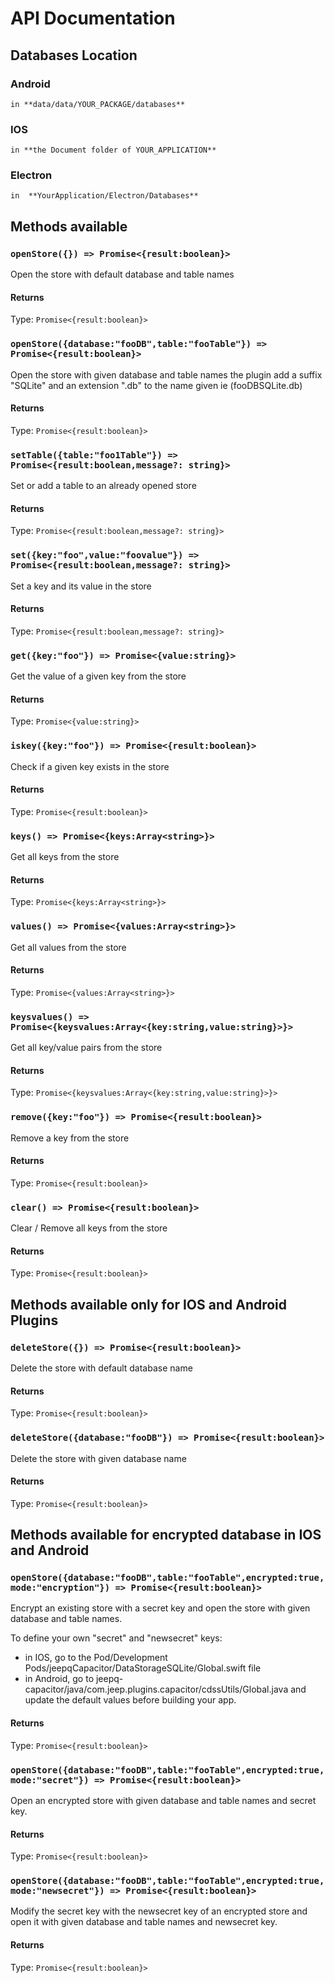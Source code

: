 # API Documentation

## Databases Location

### Android

    in **data/data/YOUR_PACKAGE/databases**

### IOS

    in **the Document folder of YOUR_APPLICATION**

### Electron

    in  **YourApplication/Electron/Databases**

## Methods available

### `openStore({}) => Promise<{result:boolean}>`

Open the store with default database and table names

#### Returns

Type: `Promise<{result:boolean}>`

### `openStore({database:"fooDB",table:"fooTable"}) => Promise<{result:boolean}>`

Open the store with given database and table names
the plugin add a suffix "SQLite" and an extension ".db" to the name given ie (fooDBSQLite.db)

#### Returns

Type: `Promise<{result:boolean}>`

### `setTable({table:"foo1Table"}) => Promise<{result:boolean,message?: string}>`

Set or add a table to an already opened store

#### Returns

Type: `Promise<{result:boolean,message?: string}>`

### `set({key:"foo",value:"foovalue"}) => Promise<{result:boolean,message?: string}>`

Set a key and its value in the store

#### Returns

Type: `Promise<{result:boolean,message?: string}>`

### `get({key:"foo"}) => Promise<{value:string}>`

Get the value of a given key from the store

#### Returns

Type: `Promise<{value:string}>`

### `iskey({key:"foo"}) => Promise<{result:boolean}>`

Check if a given key exists in the store

#### Returns

Type: `Promise<{result:boolean}>`

### `keys() => Promise<{keys:Array<string>}>`

Get all keys from the store

#### Returns

Type: `Promise<{keys:Array<string>}>`

### `values() => Promise<{values:Array<string>}>`

Get all values from the store

#### Returns

Type: `Promise<{values:Array<string>}>`

### `keysvalues() => Promise<{keysvalues:Array<{key:string,value:string}>}>`

Get all key/value pairs from the store

#### Returns

Type: `Promise<{keysvalues:Array<{key:string,value:string}>}>`

### `remove({key:"foo"}) => Promise<{result:boolean}>`

Remove a key from the store

#### Returns

Type: `Promise<{result:boolean}>`

### `clear() => Promise<{result:boolean}>`

Clear / Remove all keys from the store

#### Returns

Type: `Promise<{result:boolean}>`

## Methods available only for IOS and Android Plugins

### `deleteStore({}) => Promise<{result:boolean}>`

Delete the store with default database name

#### Returns

Type: `Promise<{result:boolean}>`

### `deleteStore({database:"fooDB"}) => Promise<{result:boolean}>`

Delete the store with given database name

#### Returns

Type: `Promise<{result:boolean}>`

## Methods available for encrypted database in IOS and Android

### `openStore({database:"fooDB",table:"fooTable",encrypted:true,mode:"encryption"}) => Promise<{result:boolean}>`

Encrypt an existing store with a secret key and open the store with given database and table names.

To define your own "secret" and "newsecret" keys:

- in IOS, go to the Pod/Development Pods/jeepqCapacitor/DataStorageSQLite/Global.swift file
- in Android, go to jeepq-capacitor/java/com.jeep.plugins.capacitor/cdssUtils/Global.java
  and update the default values before building your app.

#### Returns

Type: `Promise<{result:boolean}>`

### `openStore({database:"fooDB",table:"fooTable",encrypted:true,mode:"secret"}) => Promise<{result:boolean}>`

Open an encrypted store with given database and table names and secret key.

#### Returns

Type: `Promise<{result:boolean}>`

### `openStore({database:"fooDB",table:"fooTable",encrypted:true,mode:"newsecret"}) => Promise<{result:boolean}>`

Modify the secret key with the newsecret key of an encrypted store and open it with given database and table names and newsecret key.

#### Returns

Type: `Promise<{result:boolean}>`
